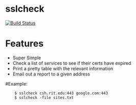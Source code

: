 # sslcheck

[![Build Status](https://travis-ci.org/rossdylan/sslcheck.png)](https://travis-ci.org/rossdylan/sslcheck)

# Features
- Super Simple
- Check a list of services to see if their certs have expired
- Print a pretty table with the relevant information
- Email out a report to a given address

#Example:

```
    $ sslcheck csh.rit.edu:443 google.com:443
    $ sslcheck -file sites.txt
```
